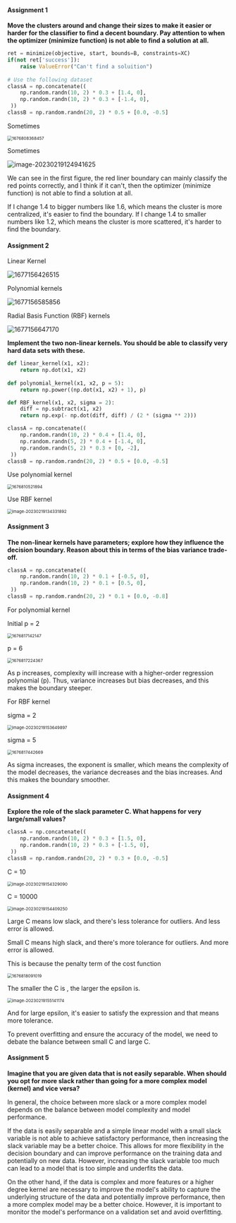 #### Assignment 1

**Move the clusters around and change their sizes to make it easier or harder for the classifier to find a decent boundary. Pay attention to when the optimizer (minimize function) is not able to find a solution at all.**

```python
ret = minimize(objective, start, bounds=B, constraints=XC)
if(not ret['success']):
    raise ValueError("Can't find a soluition")
    
# Use the following dataset
classA = np.concatenate((
    np.random.randn(10, 2) * 0.3 + [1.4, 0],
    np.random.randn(10, 2) * 0.3 + [-1.4, 0],
 ))
classB = np.random.randn(20, 2) * 0.5 + [0.0, -0.5]
```

Sometimes

<img src="D:\DD2421-Machine-Learning\SVM\assets\1676808368457.png" alt="1676808368457" style="zoom:67%;" />

Sometimes

![image-20230219124941625](C:\Users\Lynn\AppData\Roaming\Typora\typora-user-images\image-20230219124941625.png)

We can see in the first figure, the red liner boundary can mainly classify the red points correctly, and I think if it can't, then the optimizer (minimize function) is not able to find a solution at all.

If I change 1.4 to bigger numbers like 1.6, which means the cluster is more centralized, it's easier to find the boundary. If I change 1.4 to smaller numbers like 1.2, which means the cluster is more scattered, it's harder to find the boundary.

#### Assignment 2

Linear Kernel

![1677156426515](D:\DD2421-Machine-Learning\SVM\assets\1677156426515.png)

Polynomial kernels

![1677156585856](D:\DD2421-Machine-Learning\SVM\assets\1677156585856.png)

Radial Basis Function (RBF) kernels

![1677156647170](D:\DD2421-Machine-Learning\SVM\assets\1677156647170.png)

**Implement the two non-linear kernels. You should be able to classify very hard data sets with these.**

```python
def linear_kernel(x1, x2):
	return np.dot(x1, x2)
    
def polynomial_kernel(x1, x2, p = 5):
	return np.power((np.dot(x1, x2) + 1), p)

def RBF_kernel(x1, x2, sigma = 2):
	diff = np.subtract(x1, x2)
	return np.exp(- np.dot(diff, diff) / (2 * (sigma ** 2)))

classA = np.concatenate((
    np.random.randn(10, 2) * 0.4 + [1.4, 0],
    np.random.randn(5, 2) * 0.4 + [-1.4, 0],
    np.random.randn(5, 2) * 0.3 + [0, -2],
 ))
classB = np.random.randn(20, 2) * 0.5 + [0.0, -0.5]
```

Use polynomial kernel

<img src="D:\DD2421-Machine-Learning\SVM\assets\1676810521894.png" alt="1676810521894" style="zoom:67%;" />

Use RBF kernel

<img src="D:\DD2421-Machine-Learning\SVM\assets\image-20230219134331892.png" alt="image-20230219134331892" style="zoom:67%;" />

#### Assignment 3

**The non-linear kernels have parameters; explore how they influence the decision boundary. Reason about this in terms of the bias variance trade-off.**

```python
classA = np.concatenate((
    np.random.randn(10, 2) * 0.1 + [-0.5, 0],
    np.random.randn(10, 2) * 0.1 + [0.5, 0],
 ))
classB = np.random.randn(20, 2) * 0.1 + [0.0, -0.8]
```

For polynomial kernel

Initial p = 2

<img src="D:\DD2421-Machine-Learning\SVM\assets\1676817142147.png" alt="1676817142147" style="zoom:67%;" />

p = 6

<img src="D:\DD2421-Machine-Learning\SVM\assets\1676817224367.png" alt="1676817224367" style="zoom:67%;" />

As p increases, complexity will increase with a higher-order regression polynomial (p). Thus, variance increases but bias decreases, and this makes the boundary steeper.

For RBF kernel

sigma = 2

<img src="D:\DD2421-Machine-Learning\SVM\assets\image-20230219153649897.png" alt="image-20230219153649897" style="zoom:67%;" />

sigma = 5

<img src="D:\DD2421-Machine-Learning\SVM\assets\1676817442669.png" alt="1676817442669" style="zoom: 67%;" />

As sigma increases, the exponent is smaller, which means the complexity of the model decreases,  the variance decreases and the bias increases. And this makes the boundary smoother.

#### Assignment 4

**Explore the role of the slack parameter C. What happens for very large/small values?**

```python
classA = np.concatenate((
    np.random.randn(10, 2) * 0.3 + [1.5, 0],
    np.random.randn(10, 2) * 0.3 + [-1.5, 0],
 ))
classB = np.random.randn(20, 2) * 0.3 + [0.0, -0.5]
```

C = 10

<img src="D:\DD2421-Machine-Learning\SVM\assets\image-20230219154329090.png" alt="image-20230219154329090" style="zoom:67%;" />

C = 10000

<img src="D:\DD2421-Machine-Learning\SVM\assets\image-20230219154409250.png" alt="image-20230219154409250" style="zoom:67%;" />

Large C means low slack, and there's less tolerance for outliers. And less error is allowed.

Small C means high slack, and there's more tolerance for outliers. And more error is allowed.

This is because the penalty term of the cost function

<img src="D:\DD2421-Machine-Learning\SVM\assets\1676818091019.png" alt="1676818091019" style="zoom:67%;" />

The smaller the C is  , the larger the epsilon is.

<img src="D:\DD2421-Machine-Learning\SVM\assets\image-20230219155141174.png" alt="image-20230219155141174" style="zoom:67%;" />

And for large epsilon, it's easier to satisfy the expression and that means more tolerance.

To prevent overfitting and ensure the accuracy of the model, we need to debate the balance between small C and large C.

#### Assignment 5

**Imagine that you are given data that is not easily separable. When should you opt for more slack rather than going for a more complex model (kernel) and vice versa?**

In general, the choice between more slack or a more complex model depends on the balance between model complexity and model performance. 

If the data is easily separable and a simple linear model with a small slack variable is not able to achieve satisfactory performance, then increasing the slack variable may be a better choice. This allows for more flexibility in the decision boundary and can improve performance on the training data and potentially on new data. However, increasing the slack variable too much can lead to a model that is too simple and underfits the data.

On the other hand, if the data is complex and more features or a higher degree kernel are necessary to improve the model's ability to capture the underlying structure of the data and potentially improve performance, then a more complex model may be a better choice. However, it is important to monitor the model's performance on a validation set and avoid overfitting.